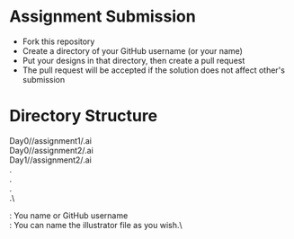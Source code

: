 # Assignment Submission
- Fork this repository
- Create a directory of your GitHub username (or your name)
- Put your designs in that directory, then create a pull request
- The pull request will be accepted if the solution does not affect other's submission

# Directory Structure
Day0/<username>/assignment1/<designFile>.ai\
Day0/<username>/assignment2/<designFile>.ai\
Day1/<username>/assignment2/<designFile>.ai\
.\
.\
.\
.\

<username>   : You name or GitHub username\
<design>     : You can name the illustrator file as you wish.\
